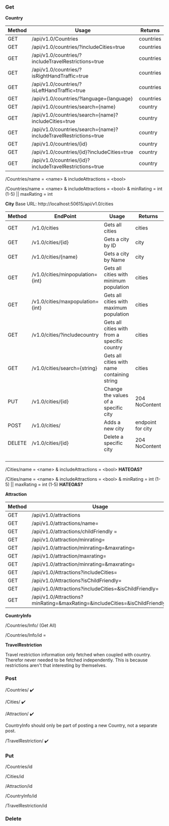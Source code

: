 ### Get

**Country**

| Method | Usage                                                        | Returns   |
| ------ | ------------------------------------------------------------ | --------- |
| GET    | /api/v1.0/Countries                                          | countries |
| GET    | /api/v1.0/countries/?includeCities=true                      | countries |
| GET    | /api/v1.0/countries/?includeTravelRestrictions=true          | countries |
| GET    | /api/v1.0/countries/?isRightHandTraffic=true                 | countries |
| GET    | /api/v1.0/countries/?isLeftHandTraffic=true                  | countries |
| GET    | /api/v1.0/countries/?language={language}                     | countries |
| GET    | /api/v1.0/countries/search={name}                            | country   |
| GET    | /api/v1.0/countries/search={name}?includeCities=true         | country   |
| GET    | /api/v1.0/countries/search={name}?includeTravelRestrictions=true | country   |
| GET    | /api/v1.0/countries/{id}                                     | country   |
| GET    | /api/v1.0/countries/{id}?includeCities=true                  | country   |
| GET    | /api/v1.0/countries/{id}?includeTravelRestrictions=true      | country   |

/Countries/name = \<name> & includeAttractions = \<bool>

/Countries/name = \<name> & includeAttractions = \<bool> & minRating = int (1-5) || maxRating = int 



**City** Base URL: http://localhost:50615/api/v1.0/cities

| Method | EndPoint                         | Usage                                        | Returns           |
| ------ | -------------------------------- | -------------------------------------------- | ----------------- |
| GET    | /v1.0/cities                     | Gets all cities                              | cities            |
| GET    | /v1.0/cities/{id}                | Gets a city by ID                            | city              |
| GET    | /v1.0/cities/{name}              | Gets a city by Name                          | city              |
| GET    | /v1.0/cities/minpopulation={int} | Gets all cities with minimum population      | cities            |
| GET    | /v1.0/cities/maxpopulation={int} | Gets all cities with maximum population      | cities            |
| GET    | /v1.0/cities/?includecountry     | Gets all cities with from a specific country | cities            |
| GET    | /v1.0/cities/search={string}     | Gets all cities with name containing string  | cities            |
| PUT    | /v1.0/cities/{id}                | Change the values of a specific city         | 204 NoContent     |
| POST   | /v1.0/cities/                    | Adds a new city                              | endpoint for city |
| DELETE | /v1.0/cities/{id}                | Delete a specific city                       | 204 NoContent     |
|        |                                  |                                              |                   |
|        |                                  |                                              |                   |
|        |                                  |                                              |                   |
|        |                                  |                                              |                   |



/Cities/name = \<name> & includeAttractions = \<bool> **HATEOAS?**

/Cities/name = \<name> & includeAttractions = \<bool> & minRating = int (1-5) || maxRating = int (1-5) **HATEOAS?**

**Attraction**

| Method | Usage                                                        | Returns    |
| ------ | ------------------------------------------------------------ | ---------- |
| GET    | /api/v1.0/attractions                                        | attraction |
| GET    | /api/v1.0/attractions/name=<name>                            | attraction |
| GET    | /api/v1.0/attractions/childFriendly = <bool>                 | attraction |
| GET    | /api/v1.0/attraction/minrating=<int>                         | attraction |
| GET    | /api/v1.0/attraction/minrating=<int>&maxrating=<int>         | attraction |
| GET    | /api/v1.0/attraction/maxrating=<int>                         | attraction |
| GET    | /api/v1.0/attraction/minrating=<int>&maxrating=<int>         | attraction |
| GET    | /api/v1.0/Attractions?includeCities=<bool>                   | attraction |
| GET    | /api/v1.0/Attractions?isChildFriendly=<bool>                 | attraction |
| GET    | /api/v1.0/Attractions?includeCities=<bool>&isChildFriendly=<bool> | attraction |
| GET    | /api/v1.0/Attractions?minRating=<int>&maxRating=<int>&includeCities=<bool>&isChildFriendly=<bool> | attraction |



**CountryInfo** 

/Countries/Info/   (Get All)

/Countries/Info/id = <id>



**TravelRestriction**

Travel restriction information only fetched when coupled with country. Therefor never needed to be fetched independently. This is because restrictions aren't that interesting by themselves.



### Post

/Countries/  :heavy_check_mark:

/Cities/ :heavy_check_mark:

/Attraction/  :heavy_check_mark:

CountryInfo should only be part of posting a new Country, not a separate post.

/TravelRestriction/ :heavy_check_mark:

### Put

/Countries/id

/Cities/id

/Attraction/id  ​​

/CountryInfo/id

/TravelRestriction/id ​​

### Delete


